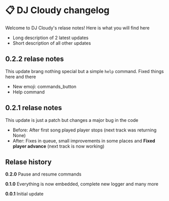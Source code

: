 # 📋 DJ Cloudy changelog
Welcome to DJ Cloudy's relase notes! Here is what you will find here
* Long description of 2 latest updates
* Short description of all other updates

## 0.2.2 relase notes
This update brang nothing special but a simple `help` command. Fixed things here and there
* New emoji: commands_button
* Help command

## 0.2.1 relase notes
This update is just a patch but changes a major bug in the code
* Before: After first song played player stops (next track was returning None)
* After: Fixes in queue, small improvements in some places and **Fixed player advance** (next track is now working)


## Relase history
**0.2.0** Pause and resume commands

**0.1.0** Everything is now embedded, complete new logger and many more

**0.0.1** Initial update